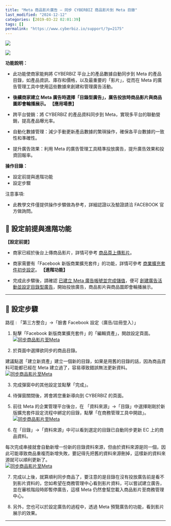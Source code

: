 ```yaml
---
title: "Meta 商品影片廣告 – 同步 CYBERBIZ 商品影片到 Meta 目錄"
last_modified: "2024-12-12"
categories: [2019-03-22 02:01:39]
tags: []
permalink: "https://www.cyberbiz.io/support/?p=2175"
---
```


![](https://www.cyberbiz.io/support/wp-content/uploads/適用站別.png)

[![](https://www.cyberbiz.io/support/wp-content/uploads/台灣站.png)](https://www.cyberbiz.io/support/?page_id=2490)

**功能說明：**  

* 此功能使商家能夠將 CYBERBIZ 平台上的產品數據自動同步到 Meta 的產品目錄，如產品資訊、庫存和價格，以及最重要的「影片」，從而在 Meta 的廣告管理工具中使用這些數據來創建和管理廣告活動。
* **後續商家建立 Meta 廣告時選擇「目錄型廣告」，廣告投放時商品影片與商品圖即會輪播展示。**
**【應用場景】**

* 跨平台營銷：將 CYBERBIZ 的產品資料同步到 Meta，實現多平台的聯動營銷，提高產品曝光率。
* 自動化數據管理：減少手動更新產品數據的繁瑣操作，確保各平台數據的一致性和準確性。
* 提升廣告效果：利用 Meta 的廣告管理工具精準投放廣告，提升廣告效果和投資回報率。

**操作目錄：**

* 設定前提與進階功能
* 設定步驟

注意事項:  

* 此教學文件僅提供操作步驟做為參考，詳細認證以及驗證請洽 FACEBOOK 官方做詢問。

## 📌 設定前提與進階功能


**【設定前提】**

* 商家已經於後台上傳商品影片，詳情可參考 [ 商品頁上傳影片](https://www.cyberbiz.io/support/?p=984)。
* 商家需要有「Facebook 新版商業擴充套件」的功能，詳情可參考 [商業擴充套件初步設定](https://www.cyberbiz.io/support/?p=11341)。
**【進階功能】**  

* 完成此步驟後，請確認 [已建立 Meta 廣告帳號並完成儲值](https://www.cyberbiz.io/support/?p=17882)，便可 [創建廣告活動並設定目錄型廣告](https://www.cyberbiz.io/support/?p=1755)，開始投放廣告，商品影片與商品圖即會輪播展示。

* * *

## 📌 設定步驟


路徑 :  「第三方整合」→「臉書 Facebook 設定（廣告/註冊登入）」  


1. 點擊「Facebook 新版商業擴充套件」的「編輯資產」，開啟設定頁面。  
[![同步商品影片至Meta](https://www.cyberbiz.io/support/wp-content/uploads/同步商品影片至Meta01.png)](https://www.cyberbiz.io/support/wp-content/uploads/同步商品影片至Meta01.png)

2. 於頁面中選擇欲同步的商品目錄。  

建議點選「建立新資產」建立一個新的目錄，如果是用舊的目錄的話，因為商品資料可能都已經在 Meta 建立過了，容易導致錯誤無法更新資料。  
[![同步商品影片至Meta](https://www.cyberbiz.io/support/wp-content/uploads/同步商品影片至Meta02.png)](https://www.cyberbiz.io/support/wp-content/uploads/同步商品影片至Meta02.png)

3. 完成彈窗中的其他設定並點擊「完成」。


4. 待彈窗關閉後，將會將您重新導向到 CYBERBIZ 的頁面。


5. 前往 Meta 的企業管理平台後台，在 「資料來源」→「目錄」中選擇剛剛於新版擴充套件設定流程中綁定的目錄，點擊「在商務管理工具中開啟」。  
[![同步商品影片至Meta](https://www.cyberbiz.io/support/wp-content/uploads/同步商品影片至Meta03.png)](https://www.cyberbiz.io/support/wp-content/uploads/同步商品影片至Meta03.png)

6. 在「目錄」→「資料來源」中可以看到選定的目錄已自動同步更新 EC 上的商品資料。  

每次完成串接就會自動新增一份新的目錄資料來源，但由於資料來源是同一個，因此可能導致商品重複而新增失敗，要記得先把舊的資料來源刪掉，這樣新的資料來源就可以順利更新了。  
[![同步商品影片至Meta](https://www.cyberbiz.io/support/wp-content/uploads/同步商品影片至Meta04.png)](https://www.cyberbiz.io/support/wp-content/uploads/同步商品影片至Meta04.png)

7. 完成以上後，就算順利同步商品了，要注意的是目錄在沒有投放廣告前是看不到影片資料的，您如希望在商務管理中心看到影片資料，可以嘗試建立廣告，並在審核階段時即暫停廣告，這樣 Meta 仍然會幫您載入商品影片至商務管理中心。


8. 另外，您也可以於設定廣告的過程中，透過 Meta 預覽廣告的功能，看到影片展示的效果。

* * *

